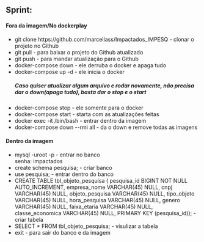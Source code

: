 <h2>Sprint: </h2>

<h4>Fora da imagem/No dockerplay</h4>
<ul>
  <li> git clone https://github.com/marcellass/Impactados_IMPESQ - clonar o projeto no Github</li>
  <li> git pull - para baixar o projeto do Github atualizado </li>
  <li> git push - para mandar atualização para o Github</li>
  <li> docker-compose down - ele derruba o docker e apaga tudo</li>
  <li> docker-compose up -d - ele inicia o docker</li>
  <h5>Caso quiser atualizar algum arquivo e rodar novamente, não precisa dar o down(apaga tudo), basta dar o stop e o start</h5>
  <li> docker-compose stop - ele somente para o docker</li>
  <li> docker-compose start - starta com as atualizações feitas </li>
  <li> docker exec -it <id do container> /bin/bash - entrar dentro da imagem </li>
  <li> docker-compose down --rmi all - da o down e remove todas as imagens</li>
</ul>

<h4>Dentro da imagem</h4>
<ul>
  <li> mysql -uroot -p - entrar no banco </br>
       senha: impactados</li>
  <li> create schema pesquisa; - criar banco </li>
  <li> use pesquisa; - entrar dentro do banco </li>
  <li> CREATE TABLE tbl_objeto_pesquisa ( pesquisa_id BIGINT NOT NULL AUTO_INCREMENT, empresa_nome VARCHAR(45) NULL, cnpj VARCHAR(45) NULL, objeto_pesquisa    VARCHAR(45) NULL, tipo_objeto VARCHAR(45) NULL, hora_pesquisa VARCHAR(45) NULL, genero VARCHAR(45) NULL, faixa_etaria VARCHAR(45) NULL, classe_economica VARCHAR(45) NULL, PRIMARY KEY (pesquisa_id)); - criar tabela </li>
  <li> SELECT * FROM tbl_objeto_pesquisa; - visulizar a tabela</li>
  <li> exit - para sair do banco e da imagem</li>
</ul>
  




